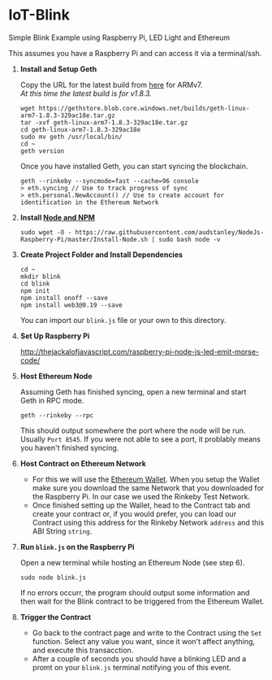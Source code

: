 # IoT-Blink
Simple Blink Example using Raspberry Pi, LED Light and Ethereum

This assumes you have a Raspberry Pi and can access it via a terminal/ssh.

1. **Install and Setup Geth**

   Copy the URL for the latest build from [here](https://geth.ethereum.org/downloads/) for ARMv7.  
   *At this time the latest build is for v1.8.3.*

   ```
   wget https://gethstore.blob.core.windows.net/builds/geth-linux-arm7-1.8.3-329ac18e.tar.gz
   tar -xvf geth-linux-arm7-1.8.3-329ac18e.tar.gz
   cd geth-linux-arm7-1.8.3-329ac18e
   sudo mv geth /usr/local/bin/
   cd ~
   geth version
   ```

   Once you have installed Geth, you can start syncing the blockchain.

   ```
   geth --rinkeby --syncmode=fast --cache=96 console
   > eth.syncing // Use to track progress of sync
   > eth.personal.NewAccount() // Use to create account for identification in the Ethereum Network
   ```

2. **Install [Node and NPM](https://github.com/audstanley/NodeJs-Raspberry-Pi)**

   ```
   sudo wget -O - https://raw.githubusercontent.com/audstanley/NodeJs-Raspberry-Pi/master/Install-Node.sh | sudo bash node -v
   ```

4. **Create Project Folder and Install Dependencies**

   ```
   cd ~
   mkdir blink
   cd blink
   npm init
   npm install onoff --save
   npm install web3@0.19 --save
   ```
   
   You can import our `blink.js` file or your own to this directory.

5. **Set Up Raspberry Pi**

   http://thejackalofjavascript.com/raspberry-pi-node-js-led-emit-morse-code/

6. **Host Ethereum Node**

   Assuming Geth has finished syncing, open a new terminal and start Geth in RPC mode.
   
   ```
   geth --rinkeby --rpc
   ```
   
   This should output somewhere the port where the node will be run. Usually `Port 8545`. If you were not able to see a port, it problably means you haven't finished syncing.

7. **Host Contract on Ethereum Network**

   * For this we will use the [Ethereum Wallet](https://github.com/ethereum/mist/releases). When you setup the Wallet make sure you download the same Network that you downloaded for the Raspberry Pi. In our case we used the Rinkeby Test Network.
   * Once finished setting up the Wallet, head to the Contract tab and create your contract or, if you would prefer, you can load our Contract using this address for the Rinkeby Network `address` and this ABI String `string`.

8. **Run `blink.js` on the Raspberry Pi**

   Open a new terminal while hosting an Ethereum Node (see step 6).
   
   ```
   sudo node blink.js
   ```
   
   If no errors occurr, the program should output some information and then wait for the Blink contract to be triggered from the Ethereum Wallet.

9. **Trigger the Contract**
   
   * Go back to the contract page and write to the Contract using the `Set` function. Select any value you want, since it won't affect anything, and execute this transacction.
   * After a couple of seconds you should have a blinking LED and a promt on your `blink.js` terminal notifying you of this event.
